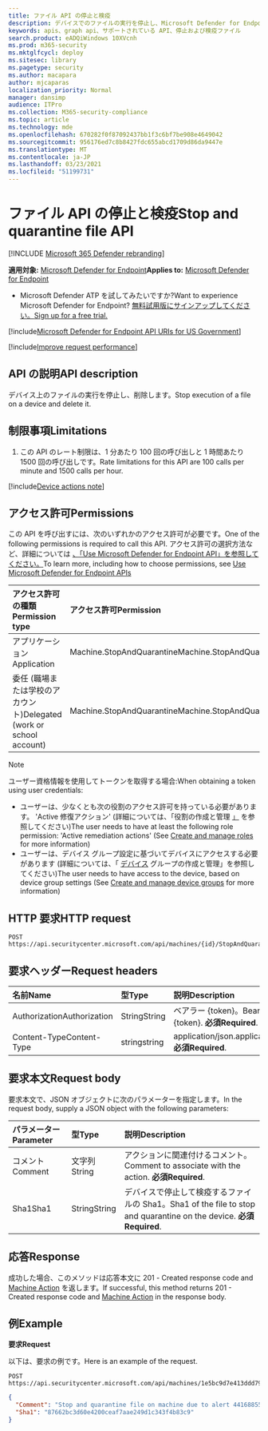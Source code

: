 ```yaml
---
title: ファイル API の停止と検疫
description: デバイスでのファイルの実行を停止し、Microsoft Defender for Endpoint でファイルを削除する方法について説明します。 例を参照してください。
keywords: apis、graph api、サポートされている API、停止および検疫ファイル
search.product: eADQiWindows 10XVcnh
ms.prod: m365-security
ms.mktglfcycl: deploy
ms.sitesec: library
ms.pagetype: security
ms.author: macapara
author: mjcaparas
localization_priority: Normal
manager: dansimp
audience: ITPro
ms.collection: M365-security-compliance
ms.topic: article
ms.technology: mde
ms.openlocfilehash: 670282f0f87092437bb1f3c6bf7be908e4649042
ms.sourcegitcommit: 956176ed7c8b8427fdc655abcd1709d86da9447e
ms.translationtype: MT
ms.contentlocale: ja-JP
ms.lasthandoff: 03/23/2021
ms.locfileid: "51199731"
---
```

# <a name="stop-and-quarantine-file-api"></a><span data-ttu-id="d55e6-105">ファイル API の停止と検疫</span><span class="sxs-lookup"><span data-stu-id="d55e6-105">Stop and quarantine file API</span></span>

[!INCLUDE [Microsoft 365 Defender rebranding](../../includes/microsoft-defender.md)]

<span data-ttu-id="d55e6-106">**適用対象:** [Microsoft Defender for Endpoint](https://go.microsoft.com/fwlink/?linkid=2154037)</span><span class="sxs-lookup"><span data-stu-id="d55e6-106">**Applies to:** [Microsoft Defender for Endpoint](https://go.microsoft.com/fwlink/?linkid=2154037)</span></span>

- <span data-ttu-id="d55e6-107">Microsoft Defender ATP を試してみたいですか?</span><span class="sxs-lookup"><span data-stu-id="d55e6-107">Want to experience Microsoft Defender for Endpoint?</span></span> [<span data-ttu-id="d55e6-108">無料試用版にサインアップしてください。</span><span class="sxs-lookup"><span data-stu-id="d55e6-108">Sign up for a free trial.</span></span>](https://www.microsoft.com/microsoft-365/windows/microsoft-defender-atp?ocid=docs-wdatp-exposedapis-abovefoldlink) 

[!include[Microsoft Defender for Endpoint API URIs for US Government](../../includes/microsoft-defender-api-usgov.md)]

[!include[Improve request performance](../../includes/improve-request-performance.md)]


## <a name="api-description"></a><span data-ttu-id="d55e6-109">API の説明</span><span class="sxs-lookup"><span data-stu-id="d55e6-109">API description</span></span>
<span data-ttu-id="d55e6-110">デバイス上のファイルの実行を停止し、削除します。</span><span class="sxs-lookup"><span data-stu-id="d55e6-110">Stop execution of a file on a device and delete it.</span></span>


## <a name="limitations"></a><span data-ttu-id="d55e6-111">制限事項</span><span class="sxs-lookup"><span data-stu-id="d55e6-111">Limitations</span></span>
1. <span data-ttu-id="d55e6-112">この API のレート制限は、1 分あたり 100 回の呼び出しと 1 時間あたり 1500 回の呼び出しです。</span><span class="sxs-lookup"><span data-stu-id="d55e6-112">Rate limitations for this API are 100 calls per minute and 1500 calls per hour.</span></span>


[!include[Device actions note](../../includes/machineactionsnote.md)]

## <a name="permissions"></a><span data-ttu-id="d55e6-113">アクセス許可</span><span class="sxs-lookup"><span data-stu-id="d55e6-113">Permissions</span></span>
<span data-ttu-id="d55e6-114">この API を呼び出すには、次のいずれかのアクセス許可が必要です。</span><span class="sxs-lookup"><span data-stu-id="d55e6-114">One of the following permissions is required to call this API.</span></span> <span data-ttu-id="d55e6-115">アクセス許可の選択方法など、詳細については [、「Use Microsoft Defender for Endpoint API」を参照してください。](apis-intro.md)</span><span class="sxs-lookup"><span data-stu-id="d55e6-115">To learn more, including how to choose permissions, see [Use Microsoft Defender for Endpoint APIs](apis-intro.md)</span></span>

<span data-ttu-id="d55e6-116">アクセス許可の種類</span><span class="sxs-lookup"><span data-stu-id="d55e6-116">Permission type</span></span> |   <span data-ttu-id="d55e6-117">アクセス許可</span><span class="sxs-lookup"><span data-stu-id="d55e6-117">Permission</span></span>  |   <span data-ttu-id="d55e6-118">アクセス許可の表示名</span><span class="sxs-lookup"><span data-stu-id="d55e6-118">Permission display name</span></span>
:---|:---|:---
<span data-ttu-id="d55e6-119">アプリケーション</span><span class="sxs-lookup"><span data-stu-id="d55e6-119">Application</span></span> |   <span data-ttu-id="d55e6-120">Machine.StopAndQuarantine</span><span class="sxs-lookup"><span data-stu-id="d55e6-120">Machine.StopAndQuarantine</span></span> | <span data-ttu-id="d55e6-121">'Stop and Quarantine'</span><span class="sxs-lookup"><span data-stu-id="d55e6-121">'Stop And Quarantine'</span></span>
<span data-ttu-id="d55e6-122">委任 (職場または学校のアカウント)</span><span class="sxs-lookup"><span data-stu-id="d55e6-122">Delegated (work or school account)</span></span> | <span data-ttu-id="d55e6-123">Machine.StopAndQuarantine</span><span class="sxs-lookup"><span data-stu-id="d55e6-123">Machine.StopAndQuarantine</span></span> | <span data-ttu-id="d55e6-124">'Stop and Quarantine'</span><span class="sxs-lookup"><span data-stu-id="d55e6-124">'Stop And Quarantine'</span></span>

>[!Note]
> <span data-ttu-id="d55e6-125">ユーザー資格情報を使用してトークンを取得する場合:</span><span class="sxs-lookup"><span data-stu-id="d55e6-125">When obtaining a token using user credentials:</span></span>
>- <span data-ttu-id="d55e6-126">ユーザーは、少なくとも次の役割のアクセス許可を持っている必要があります。 'Active 修復アクション' (詳細については、「役割の作成と管理 [」](user-roles.md) を参照してください)</span><span class="sxs-lookup"><span data-stu-id="d55e6-126">The user needs to have at least the following role permission: 'Active remediation actions' (See [Create and manage roles](user-roles.md) for more information)</span></span>
>- <span data-ttu-id="d55e6-127">ユーザーは、デバイス グループ設定に基づいてデバイスにアクセスする必要があります (詳細については、「 [デバイス](machine-groups.md) グループの作成と管理」を参照してください)</span><span class="sxs-lookup"><span data-stu-id="d55e6-127">The user needs to have access to the device, based on device group settings (See [Create and manage device groups](machine-groups.md) for more information)</span></span>

## <a name="http-request"></a><span data-ttu-id="d55e6-128">HTTP 要求</span><span class="sxs-lookup"><span data-stu-id="d55e6-128">HTTP request</span></span>
```
POST https://api.securitycenter.microsoft.com/api/machines/{id}/StopAndQuarantineFile
```

## <a name="request-headers"></a><span data-ttu-id="d55e6-129">要求ヘッダー</span><span class="sxs-lookup"><span data-stu-id="d55e6-129">Request headers</span></span>

<span data-ttu-id="d55e6-130">名前</span><span class="sxs-lookup"><span data-stu-id="d55e6-130">Name</span></span> | <span data-ttu-id="d55e6-131">型</span><span class="sxs-lookup"><span data-stu-id="d55e6-131">Type</span></span> | <span data-ttu-id="d55e6-132">説明</span><span class="sxs-lookup"><span data-stu-id="d55e6-132">Description</span></span>
:---|:---|:---
<span data-ttu-id="d55e6-133">Authorization</span><span class="sxs-lookup"><span data-stu-id="d55e6-133">Authorization</span></span> | <span data-ttu-id="d55e6-134">String</span><span class="sxs-lookup"><span data-stu-id="d55e6-134">String</span></span> | <span data-ttu-id="d55e6-135">ベアラー {token}。</span><span class="sxs-lookup"><span data-stu-id="d55e6-135">Bearer {token}.</span></span> <span data-ttu-id="d55e6-136">**必須**</span><span class="sxs-lookup"><span data-stu-id="d55e6-136">**Required**.</span></span>
<span data-ttu-id="d55e6-137">Content-Type</span><span class="sxs-lookup"><span data-stu-id="d55e6-137">Content-Type</span></span> | <span data-ttu-id="d55e6-138">string</span><span class="sxs-lookup"><span data-stu-id="d55e6-138">string</span></span> | <span data-ttu-id="d55e6-139">application/json.</span><span class="sxs-lookup"><span data-stu-id="d55e6-139">application/json.</span></span> <span data-ttu-id="d55e6-140">**必須**</span><span class="sxs-lookup"><span data-stu-id="d55e6-140">**Required**.</span></span>

## <a name="request-body"></a><span data-ttu-id="d55e6-141">要求本文</span><span class="sxs-lookup"><span data-stu-id="d55e6-141">Request body</span></span>
<span data-ttu-id="d55e6-142">要求本文で、JSON オブジェクトに次のパラメーターを指定します。</span><span class="sxs-lookup"><span data-stu-id="d55e6-142">In the request body, supply a JSON object with the following parameters:</span></span>

<span data-ttu-id="d55e6-143">パラメーター</span><span class="sxs-lookup"><span data-stu-id="d55e6-143">Parameter</span></span> | <span data-ttu-id="d55e6-144">型</span><span class="sxs-lookup"><span data-stu-id="d55e6-144">Type</span></span>    | <span data-ttu-id="d55e6-145">説明</span><span class="sxs-lookup"><span data-stu-id="d55e6-145">Description</span></span>
:---|:---|:---
<span data-ttu-id="d55e6-146">コメント</span><span class="sxs-lookup"><span data-stu-id="d55e6-146">Comment</span></span> |   <span data-ttu-id="d55e6-147">文字列</span><span class="sxs-lookup"><span data-stu-id="d55e6-147">String</span></span> |    <span data-ttu-id="d55e6-148">アクションに関連付けるコメント。</span><span class="sxs-lookup"><span data-stu-id="d55e6-148">Comment to associate with the action.</span></span> <span data-ttu-id="d55e6-149">**必須**</span><span class="sxs-lookup"><span data-stu-id="d55e6-149">**Required**.</span></span>
<span data-ttu-id="d55e6-150">Sha1</span><span class="sxs-lookup"><span data-stu-id="d55e6-150">Sha1</span></span> |  <span data-ttu-id="d55e6-151">String</span><span class="sxs-lookup"><span data-stu-id="d55e6-151">String</span></span>   | <span data-ttu-id="d55e6-152">デバイスで停止して検疫するファイルの Sha1。</span><span class="sxs-lookup"><span data-stu-id="d55e6-152">Sha1 of the file to stop and quarantine on the device.</span></span> <span data-ttu-id="d55e6-153">**必須**</span><span class="sxs-lookup"><span data-stu-id="d55e6-153">**Required**.</span></span>

## <a name="response"></a><span data-ttu-id="d55e6-154">応答</span><span class="sxs-lookup"><span data-stu-id="d55e6-154">Response</span></span>
<span data-ttu-id="d55e6-155">成功した場合、このメソッドは応答本文に 201 - Created response code and [Machine Action](machineaction.md) を返します。</span><span class="sxs-lookup"><span data-stu-id="d55e6-155">If successful, this method returns 201 - Created response code and [Machine Action](machineaction.md) in the response body.</span></span>


## <a name="example"></a><span data-ttu-id="d55e6-156">例</span><span class="sxs-lookup"><span data-stu-id="d55e6-156">Example</span></span>

<span data-ttu-id="d55e6-157">**要求**</span><span class="sxs-lookup"><span data-stu-id="d55e6-157">**Request**</span></span>

<span data-ttu-id="d55e6-158">以下は、要求の例です。</span><span class="sxs-lookup"><span data-stu-id="d55e6-158">Here is an example of the request.</span></span>

```http
POST https://api.securitycenter.microsoft.com/api/machines/1e5bc9d7e413ddd7902c2932e418702b84d0cc07/StopAndQuarantineFile 
```

```json
{
  "Comment": "Stop and quarantine file on machine due to alert 441688558380765161_2136280442",
  "Sha1": "87662bc3d60e4200ceaf7aae249d1c343f4b83c9"
}

```
